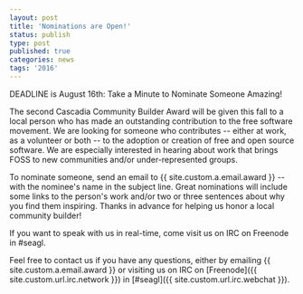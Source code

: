 ```yaml
---
layout: post
title: 'Nominations are Open!'
status: publish
type: post
published: true
categories: news
tags: '2016'
---
```


DEADLINE is August 16th: Take a Minute to Nominate Someone Amazing!

The second Cascadia Community Builder Award will be given this fall to a local person who has made an outstanding contribution to the free software movement. We are looking for someone who contributes -- either at work, as a volunteer or both -- to the adoption or creation of free and open source software. We are especially interested in hearing about work that brings FOSS to new communities and/or under-represented groups.

To nominate someone, send an email to {{ site.custom.a.email.award }} -- with the nominee's name in the subject line. Great nominations will include some links to the person's work and/or two or three sentences about why you find them inspiring. Thanks in advance for helping us honor a local community builder!

If you want to speak with us in real-time, come visit us on IRC on Freenode in #seagl.

Feel free to contact us if you have any questions, either by
emailing {{ site.custom.a.email.award }} or visiting us on IRC on
[Freenode]({{ site.custom.url.irc.network }}) in
[#seagl]({{ site.custom.url.irc.webchat }}).
